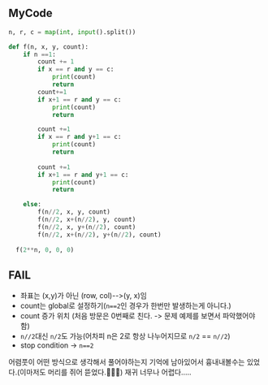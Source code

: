 ## MyCode
```python
n, r, c = map(int, input().split())

def f(n, x, y, count):
    if n ==1:
        count += 1
        if x == r and y == c:
            print(count)
            return
        count+=1
        if x+1 == r and y == c:
            print(count)
            return

        count +=1 
        if x == r and y+1 == c:
            print(count)
            return
        
        count +=1
        if x+1 == r and y+1 == c:
            print(count)
            return

    else:
        f(n//2, x, y, count)
        f(n//2, x+(n//2), y, count)
        f(n//2, x, y+(n//2), count)
        f(n//2, x+(n//2), y+(n//2), count)
  
  f(2**n, 0, 0, 0)
```

## FAIL
- 좌표는 (x,y)가 아닌 (row, col)-->(y, x)임
- count는 global로 설정하기(`n==2`인 경우가 한번만 발생하는게 아니다.)
- count 증가 위치 (처음 방문은 0번째로 친다. -> 문제 예제를 보면서 파악했어야함)
- `n//2`대신 `n/2`도 가능(어차피 n은 2로 항상 나누어지므로 `n/2` == `n//2`)
- stop condition -> `n==2`

어렴풋이 어떤 방식으로 생각해서 풀어야하는지 기억에 남아있어서 흉내내볼수는 있었다.(이마저도 머리를 쥐어 뜯었다.🤦🏻‍♀️)
재귀 너무나 어렵다.....
